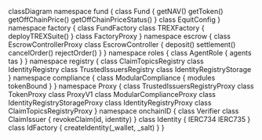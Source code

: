 classDiagram
namespace fund {
    class Fund {
		getNAV()
		getToken()
		getOffChainPrice()
		getOffChainPriceStatus()
	}
    class EquitConfig
}
namespace factory {
	class FundFactory
	class TREXFactory {
		deployTREXSuite()
	}
	class FactoryProxy
}
namespace escrow {
	class EscrowControllerProxy
	class EscrowController {
		deposit()
		settlement()
		cancelOrder()
		rejectOrder()
	}
}
namespace roles {
	class AgentRole {
		agents
		tas
	}
}
namespace registry {
	class ClaimTopicsRegistry
	class IdentityRegistry
	class TrustedIssuersRegistry
	class IdentityRegistryStorage
}
namespace compliance {
	class ModularCompliance {
		modules
		tokenBound
	}
}
namespace Proxy {
	class TrustedIssuersRegistryProxy
	class TokenProxy
	class ProxyV1
	class ModularComplianceProxy
	class IdentityRegistryStorageProxy
	class IdentityRegistryProxy
	class ClaimTopicsRegistryProxy
}
namespace onchainID {
	class Verifier
	class ClaimIssuer {
		revokeClaim(id, identity)
	}
	class Identity {
		IERC734
		IERC735
	}
	class IdFactory {
		createIdentity(_wallet, _salt)
	}
}